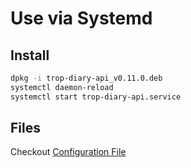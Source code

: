 # Use via Systemd

## Install

```bash
dpkg -i trop-diary-api_v0.11.0.deb
systemctl daemon-reload
systemctl start trop-diary-api.service
```

## Files

Checkout [Configuration File](conf_file.md)
